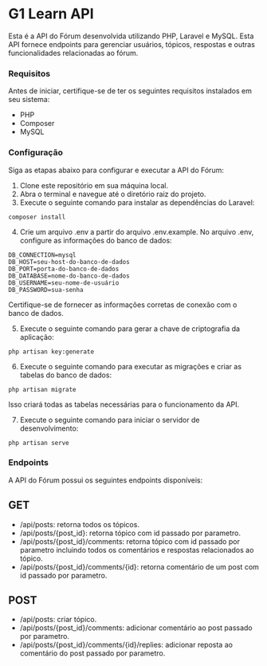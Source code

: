 # G1 Learn API

Esta é a API do Fórum desenvolvida utilizando PHP, Laravel e MySQL. Esta API fornece endpoints para gerenciar usuários, tópicos, respostas e outras funcionalidades relacionadas ao fórum.

### Requisitos
Antes de iniciar, certifique-se de ter os seguintes requisitos instalados em seu sistema:

- PHP
- Composer
- MySQL

### Configuração
Siga as etapas abaixo para configurar e executar a API do Fórum:

1. Clone este repositório em sua máquina local.
2. Abra o terminal e navegue até o diretório raiz do projeto.
3. Execute o seguinte comando para instalar as dependências do Laravel:

```
composer install
```

4. Crie um arquivo .env a partir do arquivo .env.example. No arquivo .env, configure as informações do banco de dados:

```
DB_CONNECTION=mysql
DB_HOST=seu-host-do-banco-de-dados
DB_PORT=porta-do-banco-de-dados
DB_DATABASE=nome-do-banco-de-dados
DB_USERNAME=seu-nome-de-usuário
DB_PASSWORD=sua-senha
```

Certifique-se de fornecer as informações corretas de conexão com o banco de dados.

5. Execute o seguinte comando para gerar a chave de criptografia da aplicação:

```
php artisan key:generate
```

6. Execute o seguinte comando para executar as migrações e criar as tabelas do banco de dados:

```
php artisan migrate
```

Isso criará todas as tabelas necessárias para o funcionamento da API.

7. Execute o seguinte comando para iniciar o servidor de desenvolvimento:

```
php artisan serve
```

### Endpoints
A API do Fórum possui os seguintes endpoints disponíveis:

## GET
- /api/posts: retorna todos os tópicos.
- /api/posts/{post_id}: retorna tópico com id passado por parametro.
- /api/posts/{post_id}/comments: retorna tópico com id passado por parametro incluindo todos os comentários e respostas relacionados ao tópico.
- /api/posts/{post_id}/comments/{id}: retorna comentário de um post com id passado por parametro.

## POST
- /api/posts: criar tópico.
- /api/posts/{post_id}/comments: adicionar comentário ao post passado por parametro.
- /api/posts/{post_id}/comments/{id}/replies: adicionar reposta ao comentário do post passado por parametro.
 
   
